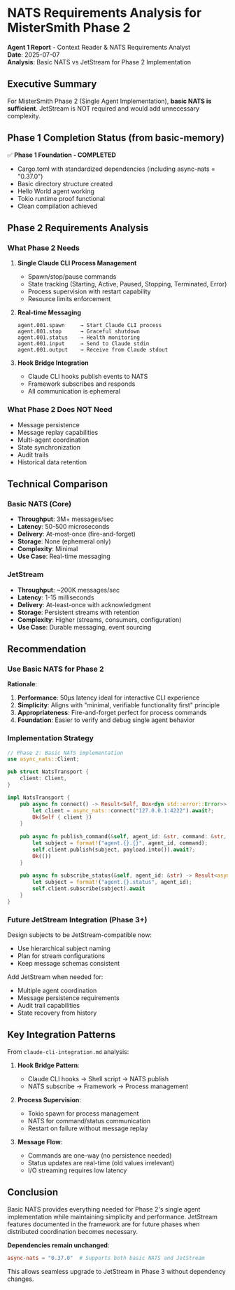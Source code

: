 # NATS Requirements Analysis for MisterSmith Phase 2

**Agent 1 Report** - Context Reader & NATS Requirements Analyst  
**Date**: 2025-07-07  
**Analysis**: Basic NATS vs JetStream for Phase 2 Implementation

## Executive Summary

For MisterSmith Phase 2 (Single Agent Implementation), **basic NATS is sufficient**. JetStream is NOT required and would add unnecessary complexity.

## Phase 1 Completion Status (from basic-memory)

✅ **Phase 1 Foundation - COMPLETED**
- Cargo.toml with standardized dependencies (including async-nats = "0.37.0")
- Basic directory structure created
- Hello World agent working
- Tokio runtime proof functional
- Clean compilation achieved

## Phase 2 Requirements Analysis

### What Phase 2 Needs

1. **Single Claude CLI Process Management**
   - Spawn/stop/pause commands
   - State tracking (Starting, Active, Paused, Stopping, Terminated, Error)
   - Process supervision with restart capability
   - Resource limits enforcement

2. **Real-time Messaging**
   ```
   agent.001.spawn     → Start Claude CLI process
   agent.001.stop      → Graceful shutdown
   agent.001.status    → Health monitoring
   agent.001.input     → Send to Claude stdin
   agent.001.output    → Receive from Claude stdout
   ```

3. **Hook Bridge Integration**
   - Claude CLI hooks publish events to NATS
   - Framework subscribes and responds
   - All communication is ephemeral

### What Phase 2 Does NOT Need

- Message persistence
- Message replay capabilities
- Multi-agent coordination
- State synchronization
- Audit trails
- Historical data retention

## Technical Comparison

### Basic NATS (Core)
- **Throughput**: 3M+ messages/sec
- **Latency**: 50-500 microseconds
- **Delivery**: At-most-once (fire-and-forget)
- **Storage**: None (ephemeral only)
- **Complexity**: Minimal
- **Use Case**: Real-time messaging

### JetStream
- **Throughput**: ~200K messages/sec
- **Latency**: 1-15 milliseconds
- **Delivery**: At-least-once with acknowledgment
- **Storage**: Persistent streams with retention
- **Complexity**: Higher (streams, consumers, configuration)
- **Use Case**: Durable messaging, event sourcing

## Recommendation

### Use Basic NATS for Phase 2

**Rationale**:

1. **Performance**: 50μs latency ideal for interactive CLI experience
2. **Simplicity**: Aligns with "minimal, verifiable functionality first" principle
3. **Appropriateness**: Fire-and-forget perfect for process commands
4. **Foundation**: Easier to verify and debug single agent behavior

### Implementation Strategy

```rust
// Phase 2: Basic NATS implementation
use async_nats::Client;

pub struct NatsTransport {
    client: Client,
}

impl NatsTransport {
    pub async fn connect() -> Result<Self, Box<dyn std::error::Error>> {
        let client = async_nats::connect("127.0.0.1:4222").await?;
        Ok(Self { client })
    }
    
    pub async fn publish_command(&self, agent_id: &str, command: &str, payload: Vec<u8>) -> Result<(), Box<dyn std::error::Error>> {
        let subject = format!("agent.{}.{}", agent_id, command);
        self.client.publish(subject, payload.into()).await?;
        Ok(())
    }
    
    pub async fn subscribe_status(&self, agent_id: &str) -> Result<async_nats::Subscriber, Box<dyn std::error::Error>> {
        let subject = format!("agent.{}.status", agent_id);
        self.client.subscribe(subject).await
    }
}
```

### Future JetStream Integration (Phase 3+)

Design subjects to be JetStream-compatible now:
- Use hierarchical subject naming
- Plan for stream configurations
- Keep message schemas consistent

Add JetStream when needed for:
- Multiple agent coordination
- Message persistence requirements
- Audit trail capabilities
- State recovery from history

## Key Integration Patterns

From `claude-cli-integration.md` analysis:

1. **Hook Bridge Pattern**:
   - Claude CLI hooks → Shell script → NATS publish
   - NATS subscribe → Framework → Process management

2. **Process Supervision**:
   - Tokio spawn for process management
   - NATS for command/status communication
   - Restart on failure without message replay

3. **Message Flow**:
   - Commands are one-way (no persistence needed)
   - Status updates are real-time (old values irrelevant)
   - I/O streaming requires low latency

## Conclusion

Basic NATS provides everything needed for Phase 2's single agent implementation while maintaining simplicity and performance. JetStream features documented in the framework are for future phases when distributed coordination becomes necessary.

**Dependencies remain unchanged**:
```toml
async-nats = "0.37.0"  # Supports both basic NATS and JetStream
```

This allows seamless upgrade to JetStream in Phase 3 without dependency changes.